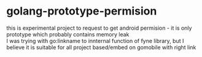 # golang-prototype-permision
this is experimental project to request to get android permision - it is only prototype which probably contains memory leak<br>
I was trying with go:linkname to innternal function of fyne library, but I believe it is suitable for all project based/embed on gomobile with right link
